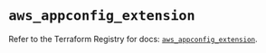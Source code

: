 # `aws_appconfig_extension`

Refer to the Terraform Registry for docs: [`aws_appconfig_extension`](https://registry.terraform.io/providers/hashicorp/aws/5.63.0/docs/resources/appconfig_extension).
